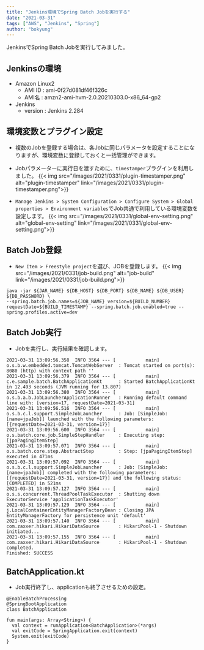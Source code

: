 ```yaml
---
title: "Jenkins環境でSpring Batch Jobを実行する"
date: "2021-03-31"
tags: ["AWS", "Jenkins", "Spring"]
author: "bokyung"
---
```


JenkinsでSpring Batch Jobを実行してみました。

## Jenkinsの環境
* Amazon Linux2
  * AMI ID : ami-0f27d081df46f326c
  * AMI名 : amzn2-ami-hvm-2.0.20210303.0-x86_64-gp2
* Jenkins
  * version : Jenkins 2.284

## 環境変数とプラグイン設定
* 複数のJobを登録する場合は、各Jobに同じパラメータを設定することになりますが、環境変数に登録しておくと一括管理ができます。
* Jobパラメーターに実行日を渡すために、`timestamper`プラグインを利用しました。
{{< img src="/images/2021/0331/plugin-timestamper.png" alt="plugin-timestamper" link="/images/2021/0331/plugin-timestamper.png">}}

* `Manage Jenkins > System Configuration > Configure System > Global properties > Environment variables`でJob共通で利用している環境変数を設定します。 
{{< img src="/images/2021/0331/global-env-setting.png" alt="global-env-setting" link="/images/2021/0331/global-env-setting.png">}}

## Batch Job登録
* `New Item > Freestyle project`を選び、JOBを登録します。
{{< img src="/images/2021/0331/job-build.png" alt="job-build" link="/images/2021/0331/job-build.png">}}
```
java -jar ${JAR_NAME} ${DB_HOST} ${DB_PORT} ${DB_NAME} ${DB_USER} ${DB_PASSWORD} \
--spring.batch.job.names=${JOB_NAME} version=${BUILD_NUMBER} requestDate=${BUILD_TIMESTAMP} --spring.batch.job.enabled=true --spring.profiles.active=dev
```

## Batch Job実行
* Jobを実行し、実行結果を確認します。
```
2021-03-31 13:09:56.358  INFO 3564 --- [           main] o.s.b.w.embedded.tomcat.TomcatWebServer  : Tomcat started on port(s): 8080 (http) with context path ''
2021-03-31 13:09:56.379  INFO 3564 --- [           main] c.e.sample.batch.BatchApplicationKt      : Started BatchApplicationKt in 12.493 seconds (JVM running for 13.807)
2021-03-31 13:09:56.380  INFO 3564 --- [           main] o.s.b.a.b.JobLauncherApplicationRunner   : Running default command line with: [version=17, requestDate=2021-03-31]
2021-03-31 13:09:56.516  INFO 3564 --- [           main] o.s.b.c.l.support.SimpleJobLauncher      : Job: [SimpleJob: [name=jpaJob]] launched with the following parameters: [{requestDate=2021-03-31, version=17}]
2021-03-31 13:09:56.600  INFO 3564 --- [           main] o.s.batch.core.job.SimpleStepHandler     : Executing step: [jpaPagingItemStep]
2021-03-31 13:09:57.071  INFO 3564 --- [           main] o.s.batch.core.step.AbstractStep         : Step: [jpaPagingItemStep] executed in 471ms
2021-03-31 13:09:57.092  INFO 3564 --- [           main] o.s.b.c.l.support.SimpleJobLauncher      : Job: [SimpleJob: [name=jpaJob]] completed with the following parameters: [{requestDate=2021-03-31, version=17}] and the following status: [COMPLETED] in 521ms
2021-03-31 13:09:57.127  INFO 3564 --- [           main] o.s.s.concurrent.ThreadPoolTaskExecutor  : Shutting down ExecutorService 'applicationTaskExecutor'
2021-03-31 13:09:57.129  INFO 3564 --- [           main] j.LocalContainerEntityManagerFactoryBean : Closing JPA EntityManagerFactory for persistence unit 'default'
2021-03-31 13:09:57.140  INFO 3564 --- [           main] com.zaxxer.hikari.HikariDataSource       : HikariPool-1 - Shutdown initiated...
2021-03-31 13:09:57.155  INFO 3564 --- [           main] com.zaxxer.hikari.HikariDataSource       : HikariPool-1 - Shutdown completed.
Finished: SUCCESS
```
## BatchApplication.kt
* Job実行終了し、applicationも終了させるための設定。 
```
@EnableBatchProcessing
@SpringBootApplication
class BatchApplication

fun main(args: Array<String>) {
  val context = runApplication<BatchApplication>(*args)
  val exitCode = SpringApplication.exit(context)
  System.exit(exitCode)
}
```
